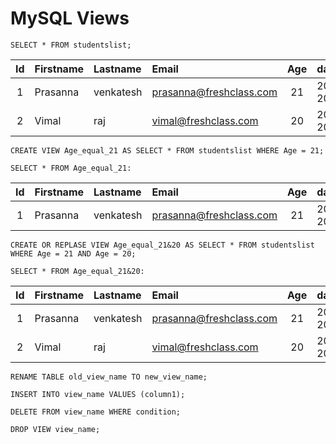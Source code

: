 # MySQL Views

```syntax
SELECT * FROM studentslist;
```

| Id | Firstname | Lastname | Email                   | Age | dateofbirth | Department |
|:--:|:----------|:---------|:------------------------|:---:|:------------|:-----------|
|  1 | Prasanna  | venkatesh| prasanna@freshclass.com |  21 | 2001-01-20  | Tech       |
|  2 | Vimal     | raj      | vimal@freshclass.com    |  20 | 2002-01-20  | NULL       |

```syntax
CREATE VIEW Age_equal_21 AS SELECT * FROM studentslist WHERE Age = 21;
```

```syntax
SELECT * FROM Age_equal_21:
```

| Id | Firstname | Lastname | Email                   | Age | dateofbirth | Department |
|:--:|:----------|:---------|:------------------------|:---:|:------------|:-----------|
|  1 | Prasanna  | venkatesh| prasanna@freshclass.com |  21 | 2001-01-20  | Tech       |

```syntax
CREATE OR REPLASE VIEW Age_equal_21&20 AS SELECT * FROM studentslist WHERE Age = 21 AND Age = 20;
```

```syntax
SELECT * FROM Age_equal_21&20:
```

| Id | Firstname | Lastname | Email                   | Age | dateofbirth | Department |
|:--:|:----------|:---------|:------------------------|:---:|:------------|:-----------|
|  1 | Prasanna  | venkatesh| prasanna@freshclass.com |  21 | 2001-01-20  | Tech       |
|  2 | Vimal     | raj      | vimal@freshclass.com    |  20 | 2002-01-20  | NULL       |


```syntax
RENAME TABLE old_view_name TO new_view_name;
```

```syntax
INSERT INTO view_name VALUES (column1);
```

```syntax
DELETE FROM view_name WHERE condition;
```

```syntax
DROP VIEW view_name;
```